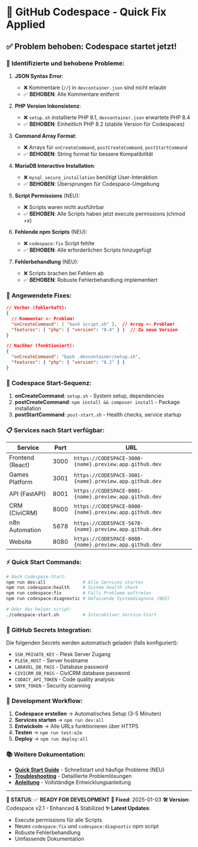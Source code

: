 # 🚀 GitHub Codespace - Quick Fix Applied

## ✅ Problem behoben: Codespace startet jetzt!

### 🐛 **Identifizierte und behobene Probleme:**

1. **JSON Syntax Error**:
   - ❌ Kommentare (`//`) in `devcontainer.json` sind nicht erlaubt
   - ✅ **BEHOBEN**: Alle Kommentare entfernt

2. **PHP Version Inkonsistenz**:
   - ❌ `setup.sh` installierte PHP 8.1, `devcontainer.json` erwartete PHP 8.4
   - ✅ **BEHOBEN**: Einheitlich PHP 8.2 (stabile Version für Codespaces)

3. **Command Array Format**:
   - ❌ Arrays für `onCreateCommand`, `postCreateCommand`, `postStartCommand`
   - ✅ **BEHOBEN**: String format für bessere Kompatibilität

4. **MariaDB Interactive Installation**:
   - ❌ `mysql_secure_installation` benötigt User-Interaktion
   - ✅ **BEHOBEN**: Übersprungen für Codespace-Umgebung

5. **Script Permissions** (NEU):
   - ❌ Scripts waren nicht ausführbar
   - ✅ **BEHOBEN**: Alle Scripts haben jetzt execute permissions (chmod +x)

6. **Fehlende npm Scripts** (NEU):
   - ❌ `codespace:fix` Script fehlte
   - ✅ **BEHOBEN**: Alle erforderlichen Scripts hinzugefügt

7. **Fehlerbehandlung** (NEU):
   - ❌ Scripts brachen bei Fehlern ab
   - ✅ **BEHOBEN**: Robuste Fehlerbehandlung implementiert

### 🔧 **Angewendete Fixes:**

```json
// Vorher (fehlerhaft):
{
  // Kommentar <- Problem!
  "onCreateCommand": [ "bash script.sh" ],  // Array <- Problem!
  "features": { "php": { "version": "8.4" } }  // Zu neue Version
}

// Nachher (funktioniert):
{
  "onCreateCommand": "bash .devcontainer/setup.sh",
  "features": { "php": { "version": "8.2" } }
}
```

### 🚀 **Codespace Start-Sequenz:**

1. **onCreateCommand**: `setup.sh` - System setup, dependencies
2. **postCreateCommand**: `npm install && composer install` - Package installation
3. **postStartCommand**: `post-start.sh` - Health checks, service startup

### 📋 **Services nach Start verfügbar:**

| Service          | Port | URL                                                    |
| ---------------- | ---- | ------------------------------------------------------ |
| Frontend (React) | 3000 | `https://CODESPACE-3000-{name}.preview.app.github.dev` |
| Games Platform   | 3001 | `https://CODESPACE-3001-{name}.preview.app.github.dev` |
| API (FastAPI)    | 8001 | `https://CODESPACE-8001-{name}.preview.app.github.dev` |
| CRM (CiviCRM)    | 8000 | `https://CODESPACE-8000-{name}.preview.app.github.dev` |
| n8n Automation   | 5678 | `https://CODESPACE-5678-{name}.preview.app.github.dev` |
| Website          | 8080 | `https://CODESPACE-8080-{name}.preview.app.github.dev` |

### ⚡ **Quick Start Commands:**

```bash
# Nach Codespace-Start:
npm run dev:all              # Alle Services starten
npm run codespace:health     # System health check
npm run codespace:fix        # Falls Probleme auftreten
npm run codespace:diagnostic # Umfassende Systemdiagnose (NEU)

# Oder das helper script:
./codespace-start.sh         # Interaktiver Service-Start
```

### 🔐 **GitHub Secrets Integration:**

Die folgenden Secrets werden automatisch geladen (falls konfiguriert):

- `SSH_PRIVATE_KEY` - Plesk Server Zugang
- `PLESK_HOST` - Server hostname
- `LARAVEL_DB_PASS` - Database password
- `CIVICRM_DB_PASS` - CiviCRM database password
- `CODACY_API_TOKEN` - Code quality analysis
- `SNYK_TOKEN` - Security scanning

### 📝 **Development Workflow:**

1. **Codespace erstellen** → Automatisches Setup (3-5 Minuten)
2. **Services starten** → `npm run dev:all`
3. **Entwickeln** → Alle URLs funktionieren über HTTPS
4. **Testen** → `npm run test:e2e`
5. **Deploy** → `npm run deploy:all`

### 📚 **Weitere Dokumentation:**

- **[Quick Start Guide](CODESPACE-QUICK-START.md)** - Schnellstart und häufige Probleme (NEU)
- **[Troubleshooting](CODESPACE-TROUBLESHOOTING.md)** - Detaillierte Problemlösungen
- **[Anleitung](CODESPACE-ANLEITUNG.md)** - Vollständige Entwicklungsanleitung

---

**🎯 STATUS**: ✅ **READY FOR DEVELOPMENT**
**📅 Fixed**: 2025-01-03
**🛠️ Version**: Codespace v2.1 - Enhanced & Stabilized
**✨ Latest Updates**: 
- Execute permissions für alle Scripts
- Neues `codespace:fix` und `codespace:diagnostic` npm script
- Robuste Fehlerbehandlung
- Umfassende Dokumentation
